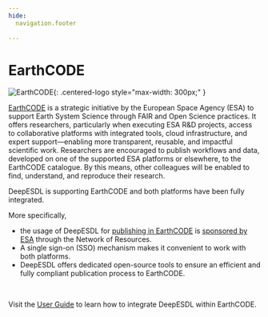 ```yaml
---
hide:
  navigation.footer
  
---
```


# EarthCODE

![EarthCODE](https://discourse-earthcode.eox.at/uploads/default/original/1X/19dc5eaefd1525be9147c7f0bff396482b3df848.png){: .centered-logo style="max-width: 300px;" }

[EarthCODE](https://esa-earthcode.github.io/documentation/Getting%20started%20with%20EarthCODE/) is
a strategic initiative by the European Space Agency (ESA) to support Earth System Science through
FAIR and Open Science practices. It offers researchers, particularly when executing ESA R&D projects,
access to collaborative platforms with integrated tools, cloud infrastructure, and expert support—enabling more
transparent, reusable, and impactful scientific work. Researchers are encouraged to publish workflows and data,
developed on one of the supported ESA platforms or elsewhere, to the EarthCODE catalogue. By this means,
other colleagues will be enabled to find, understand, and reproduce their research.

DeepESDL is supporting EarthCODE and both platforms have been fully integrated.

More specifically,

- the usage of DeepESDL for [publishing in EarthCODE](../guide/earthcode/index.md) is [sponsored by ESA](../become_user) through the Network of Resources.
- A single sign-on (SSO) mechanism makes it convenient to work with both platforms.
- DeepESDL offers dedicated open-source tools to ensure an efficient and fully compliant publication process to EarthCODE.

<br>

Visit the [User Guide](../guide/earthcode/index.md) to learn how to integrate DeepESDL within EarthCODE.

<br>
